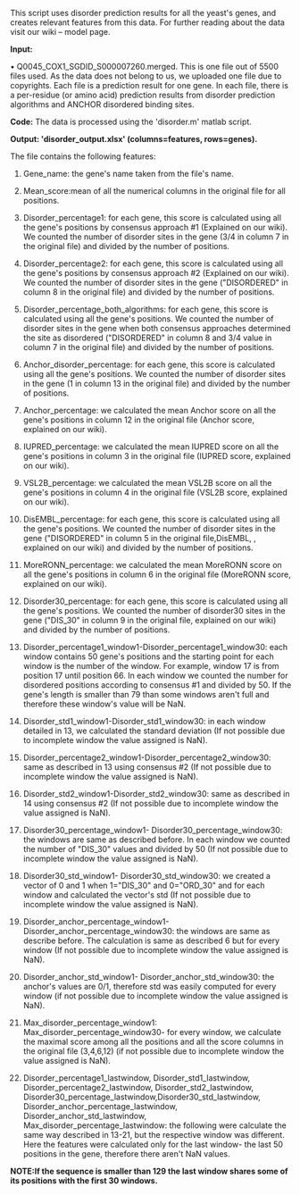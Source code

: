 This script uses disorder prediction results for all the yeast's genes, and creates relevant features from this data. For further reading about the data visit our wiki – model page.

**Input:**

•	Q0045_COX1_SGDID_S000007260.merged. This is one file out of 5500 files used. As the data does not belong to us, we uploaded one file due to copyrights.
Each file is a prediction result for one gene. In each file, there is a per-residue (or amino acid) prediction results from disorder prediction algorithms and ANCHOR disordered binding sites.

**Code:** The data is processed using the 'disorder.m' matlab script.

**Output: 'disorder_output.xlsx' (columns=features, rows=genes).**

The file contains the following features:

1.	Gene_name: the gene's name taken from the file's name.

2.	Mean_score:mean of all the numerical columns in the original file for all positions.

3.	 Disorder_percentage1: for each gene, this score is calculated using all the gene's positions by consensus approach #1 (Explained on our wiki). We counted the number of disorder sites in the gene (3/4 in column 7 in the original file) and divided by the number of positions.

4.	Disorder_percentage2: for each gene, this score is calculated using all the gene's positions by consensus approach #2 (Explained on our wiki). We counted the number of disorder sites in the gene ("DISORDERED" in column 8 in the original file) and divided by the number of positions.

5.	Disorder_percentage_both_algorithms: for each gene, this score is calculated using all the gene's positions. We counted the number of disorder sites in the gene when both 
consensus approaches determined the site as disordered ("DISORDERED" in column 8 and 3/4 value in column 7 in the original file) and divided by the number of positions.

6.	Anchor_disorder_percentage: for each gene, this score is calculated using all the gene's positions. We counted the number of disorder sites in the gene (1 in column 13 in the original file) and divided by the number of positions.

7.	Anchor_percentage: we calculated the mean Anchor score on all the gene's positions in column 12 in the original file (Anchor score, explained on our wiki).

8.	IUPRED_percentage: we calculated the mean IUPRED score on all the gene's positions in column 3 in the original file (IUPRED score, explained on our wiki).

9.	VSL2B_percentage: we calculated the mean VSL2B score on all the gene's positions in column 4 in the original file (VSL2B score, explained on our wiki).

10.	DisEMBL_percentage: for each gene, this score is calculated using all the gene's positions. We counted the number of disorder sites in the gene ("DISORDERED" in column 5 in the original file,DisEMBL, , explained on our wiki) and divided by the number of positions.

11.	MoreRONN_percentage: we calculated the mean MoreRONN score on all the gene's positions in column 6 in the original file (MoreRONN score, explained on our wiki).

12.	Disorder30_percentage: for each gene, this score is calculated using all the gene's positions. We counted the number of disorder30 sites in the gene ("DIS_30" in column 9 in the original file, explained on our wiki) and divided by the number of positions.

13.	Disorder_percentage1_window1-Disorder_percentage1_window30: each window contains 50 gene's positions and the starting point for each window is the number of the window. For example, window 17 is from position 17 until position 66. In each window we counted the number for disordered positions according to consensus #1 and divided by 50. If the gene's length is smaller than 79 than some windows aren't full and therefore these window's value will be NaN.

14.	Disorder_std1_window1-Disorder_std1_window30: in each window detailed in 13, we calculated the standard deviation (If not possible due to incomplete window the value assigned is NaN).

15.	Disorder_percentage2_window1-Disorder_percentage2_window30: same as described in 13 using consensus #2 (If not possible due to incomplete window the value assigned is NaN).

16.	Disorder_std2_window1-Disorder_std2_window30: same as described in 14 using consensus #2 (If not possible due to incomplete window the value assigned is NaN).

17.	Disorder30_percentage_window1- Disorder30_percentage_window30: the windows are same as described before. In each window we counted the number of "DIS_30" values and divided by 50 (If not possible due to incomplete window the value assigned is NaN).

18.	Disorder30_std_window1- Disorder30_std_window30: we created a vector of 0 and 1 when 1="DIS_30" and 0="ORD_30" and for each window and calculated the vector's std (If not possible due to incomplete window the value assigned is NaN).

19.	Disorder_anchor_percentage_window1- Disorder_anchor_percentage_window30: the windows are same as describe before. The calculation is same as described 6 but for every window (If not possible due to incomplete window the value assigned is NaN).

20.	Disorder_anchor_std_window1- Disorder_anchor_std_window30: the anchor's values are 0/1, therefore std was easily computed for every window (if not possible due to incomplete window the value assigned is NaN).

21.	Max_disorder_percentage_window1: Max_disorder_percentage_window30- for every window, we calculate the maximal score among all the positions and all the score columns in the original file (3,4,6,12) (if not possible due to incomplete window the value assigned is NaN).

22.	Disorder_percentage1_lastwindow, Disorder_std1_lastwindow, Disorder_percentage2_lastwindow, Disorder_std2_lastwindow,  Disorder30_percentage_lastwindow,Disorder30_std_lastwindow, Disorder_anchor_percentage_lastwindow, Disorder_anchor_std_lastwindow, Max_disorder_percentage_lastwindow:
the following were calculate the same way described in 13-21, but the respective window was different. Here the features were calculated only for the last window- the last 50 positions in the gene, therefore there aren't NaN values.

**NOTE:If the sequence is smaller than 129 the last window shares some of its positions with the first 30 windows.**

